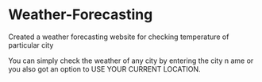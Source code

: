 # Weather-Forecasting
Created a weather forecasting website for checking temperature of  particular city

You can simply check the weather of any city by entering the city n ame or you also got an option to USE YOUR CURRENT LOCATION.
